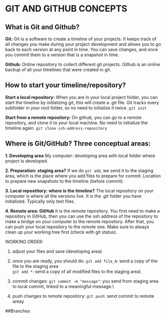 # GIT AND GITHUB CONCEPTS

## What is Git and Github?
**Git:** 
Git is a software to create a timeline of your projects. It keeps track of all changes you make during your project development and allows you to go back to each version at any point in time. You can save changes, and once you commit them to a version that is a snapshot in time.

**Github:**
Online repository to collect different git projects. Github is an online backup of all your timelines that were created in git.

## How to start your timeline/repository?
**Start a local repository:**
When you are in your local project folder, you can start the timeline by initializing git, this will create a .git file. Git tracks every subfolder in your root folder, so no need to initialize it twice. 
`git init`

**Start from a remote repository:**
On github, you can go to a remote repository, and clone it to your local machine. No need to initialize the timeline again. 
`git clone ssh-address-repository`

## Where is Git/GitHub? Three conceptual areas:
**1. Developing area**
My computer: developing area with local folder where project is developed. 

**2. Preparation: staging area?**
If we do `git add`, we send it to the staging area, which is the place where you add files to prepare for commit. Location to prepare new snapshots to the timeline (before commit). 

**3. Local repostitory: where is the timeline?**
The local repository on your computer is where all the versions live. It is the .git folder you have initialized. Typically only text files. 

**4. Remote area: GitHub**
It is the remote repository. You first need to make a repository in GitHub, then you can use the ssh address of the repository to make a bridge on your computer to the remote repository. After that, you can push your local repository to the remote one. Make sure to always clean up your working tree first (check with git status).

WORKING ORDER:
1. adjust your files and save (developing area)
2. once you are ready, you should do:
`git add file_A`: send a copy of the file to the staging area\
`git add *`: send a copy of all modified files to the staging area\
3. commit changes:
`git commit -m "message"`: you send from staging area to local commit, linked to a meaningful message.\

4. push changes to remote repository:
`git push`: send commit to remote areay

##Branches


